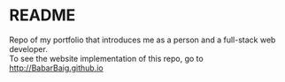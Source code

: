 # README

Repo of my portfolio that introduces me as a person and a full-stack web developer.  
To see the website implementation of this repo, go to  
<http://BabarBaig.github.io>
